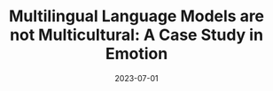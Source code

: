 ---
title: "Multilingual Language Models are not Multicultural: A Case Study in Emotion"
collection: publications
permalink: /publications/multi-emotion
date: 2023-07-01
venue: 'WASSA @ ACL'
paperurl: 'https://aclanthology.org/2023.wassa-1.19/'
citation: '<b>Shreya Havaldar</b>, Sunny Rai, Bhumika Singhal, Langchen Liu, Sharath Chandra Guntuku, Lyle Ungar (2023)'
award: '| 🏆 Best Paper Award 🏆'
---